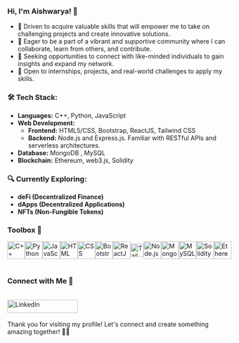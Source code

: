 ### Hi, I'm Aishwarya! 👋

- 🌱 Driven to acquire valuable skills that will empower me to take on challenging projects and create innovative solutions.
- 🤝 Eager to be a part of a vibrant and supportive community where I can collaborate, learn from others, and contribute.
- 🚀 Seeking opportunities to connect with like-minded individuals to gain insights and expand my network.
- 🌟 Open to internships, projects, and real-world challenges to apply my skills.

### 🛠️ Tech Stack:
- **Languages:** C++, Python, JavaScript
- **Web Development:**
  - **Frontend:** HTML5/CSS, Bootstrap, ReactJS, Tailwind CSS
  - **Backend:** Node.js and Express.js. Familiar with RESTful APIs and serverless architectures.
- **Database:**  MongoDB , MySQL
- **Blockchain:** Ethereum, web3.js, Solidity<br/>

### 🔍 Currently Exploring: 

- **deFi (Decentralized Finance)**
- **dApps (Decentralized Applications)**
- **NFTs (Non-Fungible Tokens)**

### Toolbox 🧰


<div style="display: flex; justify-content: space-around; align-items: center;">
  <!-- Add icons or logos for each technology -->
  <img src="https://w7.pngwing.com/pngs/46/626/png-transparent-c-logo-the-c-programming-language-computer-icons-computer-programming-source-code-programming-miscellaneous-template-blue.png" alt="C++" height="40">
  <img src="https://upload.wikimedia.org/wikipedia/commons/thumb/c/c3/Python-logo-notext.svg/935px-Python-logo-notext.svg.png" alt="Python" height="40">
  <img src="https://icon-library.com/images/javascript-icon-png/javascript-icon-png-23.jpg" alt="JavaScript" height="40">
  <img src="https://cdn-icons-png.flaticon.com/512/732/732212.png" alt="HTML" height="40">
  <img src="https://www.kindpng.com/picc/m/464-4640184_css3-png-download-css-icon-transparent-png.png" alt="CSS" height="40">
  <img src="https://getbootstrap.com/docs/5.2/assets/brand/bootstrap-logo-shadow.png" alt="Bootstrap" height="40">
  <img src="https://w7.pngwing.com/pngs/18/497/png-transparent-black-and-blue-atom-icon-screenshot-react-javascript-responsive-web-design-github-angularjs-github-logo-electric-blue-signage.png" alt="ReactJS" height="40">
  <img src="https://static-00.iconduck.com/assets.00/tailwind-css-icon-2048x1229-u8dzt4uh.png" alt="Tailwind" height="30">
  <img src="https://upload.wikimedia.org/wikipedia/commons/thumb/d/d9/Node.js_logo.svg/2560px-Node.js_logo.svg.png" alt="Node.js" height="40">
  <img src="https://upload.wikimedia.org/wikipedia/commons/thumb/9/93/MongoDB_Logo.svg/2560px-MongoDB_Logo.svg.png" alt="MongoDB" height="40">
  <img src="https://cdn.icon-icons.com/icons2/2699/PNG/512/mysql_official_logo_icon_169938.png" alt="MySQL" height="40">
  <img src="https://upload.wikimedia.org/wikipedia/commons/thumb/9/98/Solidity_logo.svg/1200px-Solidity_logo.svg.png" alt="Solidity" height="40">
  <img src="https://d33wubrfki0l68.cloudfront.net/fcd4ecd90386aeb50a235ddc4f0063cfbb8a7b66/4295e/static/bfc04ac72981166c740b189463e1f74c/40129/eth-diamond-black-white.jpg" alt="Ethereum" height="40">
</div>
<br/>

###  Connect with Me 🤝
<br/>
<a href="https://www.linkedin.com/in/aishwarya-ravi-532667195/" target="_blank">
  <img src="https://img.shields.io/badge/LinkedIn-Profile-blue?logo=linkedin" alt="LinkedIn" width="160" height="30">
</a>
<br/>
<br/>
Thank you for visiting my profile! Let's connect and create something amazing together! 🚀🌟

